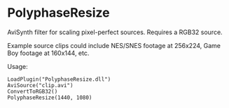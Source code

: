 # PolyphaseResize
AviSynth filter for scaling pixel-perfect sources. Requires a RGB32 source.

Example source clips could include NES/SNES footage at 256x224, Game Boy footage at 160x144, etc.

Usage:
```
LoadPlugin("PolyphaseResize.dll")
AviSource("clip.avi")
ConvertToRGB32()
PolyphaseResize(1440, 1080)
```
